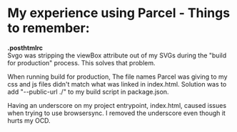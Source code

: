

# My experience using Parcel - Things to remember:

**.posthtmlrc**  
Svgo was stripping the viewBox attribute out of my SVGs during the "build for production" process. This solves that problem.


When running build for production, The file names Parcel was giving to my css and js files didn't match what was linked in index.html. Solution was to add "--public-url ./" to my build script in package.json.


Having an underscore on my project entrypoint, index.html, caused issues when trying to use browsersync. I removed the underscore even though it hurts my OCD.



